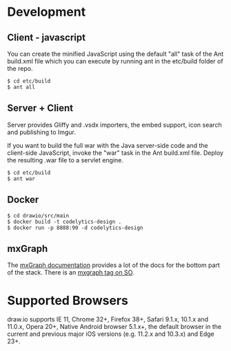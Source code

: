 # Development
## Client - javascript
You can create the minified JavaScript using the default "all" task of the Ant build.xml file which you can execute by running ant in the etc/build folder of the repo.
```
$ cd etc/build
$ ant all
```
## Server + Client
Server provides Gliffy and .vsdx importers, the embed support, icon search and publishing to Imgur.

If you want to build the full war with the Java server-side code and the client-side JavaScript, invoke the "war" task in the Ant build.xml file. Deploy the resulting .war file to a servlet engine.
```
$ cd etc/build
$ ant war
```
## Docker
```
$ cd drawio/src/main
$ docker build -t codelytics-design .
$ docker run -p 8888:90 -d codelytics-design
```
## mxGraph
The [mxGraph documentation](https://jgraph.github.io/mxgraph/) provides a lot of the docs for the bottom part of the stack. There is an [mxgraph tag on SO](http://stackoverflow.com/questions/tagged/mxgraph).

# Supported Browsers
draw.io supports IE 11, Chrome 32+, Firefox 38+, Safari 9.1.x, 10.1.x and 11.0.x, Opera 20+, Native Android browser 5.1.x+, the default browser in the current and previous major iOS versions (e.g. 11.2.x and 10.3.x) and Edge 23+.
